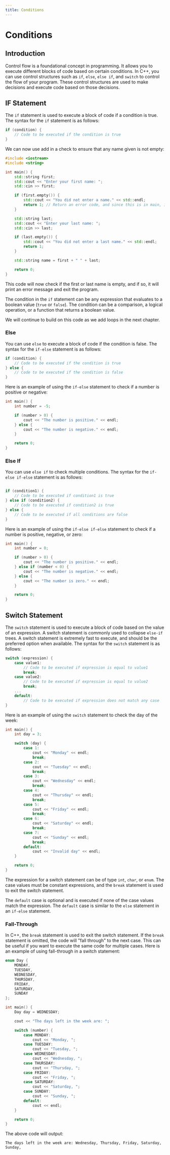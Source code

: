 ```yaml
---
title: Conditions
---
```


# Conditions

## Introduction

Control flow is a foundational concept in programming. It allows you to execute different blocks of code based on certain conditions. In C++, you can use control structures such as `if`, `else`, `else if`, and `switch` to control the flow of your program. These control structures are used to make decisions and execute code based on those decisions.

## IF Statement

The `if` statement is used to execute a block of code if a condition is true. The syntax for the `if` statement is as follows:

```cpp
if (condition) {
    // Code to be executed if the condition is true
}
```

We can now use add in a check to ensure that any name given is not empty:

```cpp
#include <iostream>
#include <string>

int main() {
    std::string first;
    std::cout << "Enter your first name: ";
    std::cin >> first;

    if (first.empty()) {
        std::cout << "You did not enter a name." << std::endl;
        return 1; // Return an error code, and since this is in main, it will exit the program.
    }

    std::string last;
    std::cout << "Enter your last name: ";
    std::cin >> last;

    if (last.empty()) {
        std::cout << "You did not enter a last name." << std::endl;
        return 1;
    }

    std::string name = first + " " + last;

    return 0;
}
```

This code will now check if the first or last name is empty, and if so, it will print an error message and exit the program.

The condition in the `if` statement can be any expression that evaluates to a boolean value (`true` or `false`). The condition can be a comparison, a logical operation, or a function that returns a boolean value.

We will continue to build on this code as we add loops in the next chapter.

### Else

You can use `else` to execute a block of code if the condition is false. The syntax for the `if-else` statement is as follows:

```cpp
if (condition) {
    // Code to be executed if the condition is true
} else {
    // Code to be executed if the condition is false
}
```

Here is an example of using the `if-else` statement to check if a number is positive or negative:

```cpp
int main() {
    int number = -5;

    if (number > 0) {
        cout << "The number is positive." << endl;
    } else {
        cout << "The number is negative." << endl;
    }

    return 0;
}
```

### Else If

You can use `else if` to check multiple conditions. The syntax for the `if-else if-else` statement is as follows:

```cpp

if (condition1) {
    // Code to be executed if condition1 is true
} else if (condition2) {
    // Code to be executed if condition2 is true
} else {
    // Code to be executed if all conditions are false
}
```

Here is an example of using the `if-else if-else` statement to check if a number is positive, negative, or zero:

```cpp
int main() {
    int number = 0;

    if (number > 0) {
        cout << "The number is positive." << endl;
    } else if (number < 0) {
        cout << "The number is negative." << endl;
    } else {
        cout << "The number is zero." << endl;
    }

    return 0;
}
```

## Switch Statement

The `switch` statement is used to execute a block of code based on the value of an expression. A switch statement is commonly used to collapse `else-if` trees. A switch statement is extremely fast to execute, and should be the preferred option when available. The syntax for the `switch` statement is as follows:

```cpp
switch (expression) {
    case value1:
        // Code to be executed if expression is equal to value1
        break;
    case value2:
        // Code to be executed if expression is equal to value2
        break;
    ...
    default:
        // Code to be executed if expression does not match any case
}
```

Here is an example of using the `switch` statement to check the day of the week:

```cpp
int main() {
    int day = 3;

    switch (day) {
        case 1:
            cout << "Monday" << endl;
            break;
        case 2:
            cout << "Tuesday" << endl;
            break;
        case 3:
            cout << "Wednesday" << endl;
            break;
        case 4:
            cout << "Thursday" << endl;
            break;
        case 5:
            cout << "Friday" << endl;
            break;
        case 6:
            cout << "Saturday" << endl;
            break;
        case 7:
            cout << "Sunday" << endl;
            break;
        default:
            cout << "Invalid day" << endl;
    }

    return 0;
}
```

The expression for a switch statement can be of type `int`, `char`, or `enum`. The case values must be constant expressions, and the `break` statement is used to exit the switch statement.

The `default` case is optional and is executed if none of the case values match the expression. The `default` case is similar to the `else` statement in an `if-else` statement.

### Fall-Through

In C++, the `break` statement is used to exit the switch statement. If the `break` statement is omitted, the code will "fall through" to the next case. This can be useful if you want to execute the same code for multiple cases. Here is an example of using fall-through in a switch statement:

```cpp
enum Day {
    MONDAY,
    TUESDAY,
    WEDNESDAY,
    THURSDAY,
    FRIDAY,
    SATURDAY,
    SUNDAY
};

int main() {
    Day day = WEDNESDAY;

    cout << "The days left in the week are: ";

    switch (number) {
        case MONDAY:
            cout << "Monday, ";
        case TUESDAY:
            cout << "Tuesday, ";
        case WEDNESDAY:
            cout << "Wednesday, ";
        case THURSDAY:
            cout << "Thursday, ";
        case FRIDAY:
            cout << "Friday, ";
        case SATURDAY:
            cout << "Saturday, ";
        case SUNDAY:
            cout << "Sunday, ";
        default:
            cout << endl;
    }

    return 0;
}
```

The above code will output:

```plaintext
The days left in the week are: Wednesday, Thursday, Friday, Saturday, Sunday,
```
